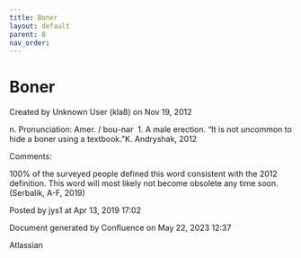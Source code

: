 ```yaml
---
title: Boner
layout: default
parent: B
nav_order:
---
```


# Boner

Created by  Unknown User (kla8) on Nov 19, 2012

n. Pronunciation: Amer. / boʊ-nər  1. A male erection. “It is not uncommon to hide a boner using a textbook.”K. Andryshak, 2012

Comments:

100% of the surveyed people defined this word consistent with the 2012 definition. This word will most likely not become obsolete any time soon. (Serbalik, A-F, 2019)

Posted by jys1 at Apr 13, 2019 17:02

Document generated by Confluence on May 22, 2023 12:37

Atlassian
